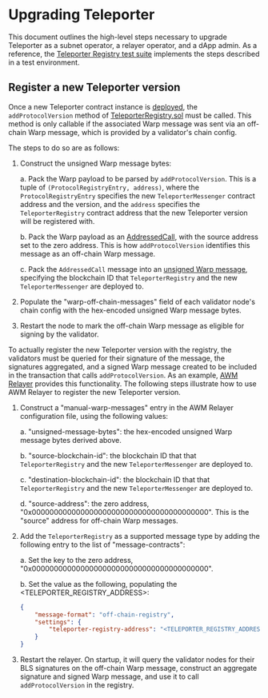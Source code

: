 # Upgrading Teleporter 

This document outlines the high-level steps necessary to upgrade Teleporter as a subnet operator, a relayer operator, and a dApp admin. As a reference, the [Teleporter Registry test suite](../../../../tests/flows/teleporter_registry.go) implements the steps described in a test environment.

## Register a new Teleporter version

Once a new Teleporter contract instance is [deployed](../../../../utils/contract-deployment/README.md), the `addProtocolVersion` method of [TeleporterRegistry.sol](./TeleporterRegistry.sol) must be called. This method is only callable if the associated Warp message was sent via an off-chain Warp message, which is provided by a validator's chain config.

The steps to do so are as follows:

1. Construct the unsigned Warp message bytes:

    a. Pack the Warp payload to be parsed by `addProtocolVersion`. This is a tuple of `(ProtocolRegistryEntry, address)`, where the `ProtocolRegistryEntry` specifies the new `TeleporterMessenger` contract address and the version, and the `address` specifies the `TeleporterRegistry` contract address that the new Teleporter version will be registered with.

    b. Pack the Warp payload as an [AddressedCall](https://github.com/ava-labs/avalanchego/blob/v1.11.3/vms/platformvm/warp/payload/addressed_call.go#L15), with the source address set to the zero address. This is how `addProtocolVersion` identifies this message as an off-chain Warp message.
    
    c. Pack the `AddressedCall` message into an [unsigned Warp message](https://github.com/ava-labs/avalanchego/blob/v1.11.3/vms/platformvm/warp/unsigned_message.go#L14), specifying the blockchain ID that `TeleporterRegistry` and the new `TeleporterMessenger` are deployed to.

2. Populate the "warp-off-chain-messages" field of each validator node's chain config with the hex-encoded unsigned Warp message bytes. 

3. Restart the node to mark the off-chain Warp message as eligible for signing by the validator.

To actually register the new Teleporter version with the registry, the validators must be queried for their signature of the message, the signatures aggregated, and a signed Warp message created to be included in the transaction that calls `addProtocolVersion`. As an example, [AWM Relayer](https://github.com/ava-labs/awm-relayer) provides this functionality. The following steps illustrate how to use AWM Relayer to register the new Teleporter version.

1. Construct a "manual-warp-messages" entry in the AWM Relayer configuration file, using the following values:

    a. "unsigned-message-bytes": the hex-encoded unsigned Warp message bytes derived above.

    b. "source-blockchain-id": the blockchain ID that that `TeleporterRegistry` and the new `TeleporterMessenger` are deployed to.

    c. "destination-blockchain-id": the blockchain ID that that `TeleporterRegistry` and the new `TeleporterMessenger` are deployed to.

    d. "source-address": the zero address, "0x0000000000000000000000000000000000000000". This is the "source" address for off-chain Warp messages.

2. Add the `TeleporterRegistry` as a supported message type by adding the following entry to the list of "message-contracts":

    a. Set the key to the zero address, "0x0000000000000000000000000000000000000000".
    
    b. Set the value as the following, populating the <TELEPORTER_REGISTRY_ADDRESS>:
    ```json
    {
        "message-format": "off-chain-registry",
        "settings": {
            "teleporter-registry-address": "<TELEPORTER_REGISTRY_ADDRESS>"
        }
    }
    ```

3. Restart the relayer. On startup, it will query the validator nodes for their BLS signatures on the off-chain Warp message, construct an aggregate signature and signed Warp message, and use it to call `addProtocolVersion` in the registry.
